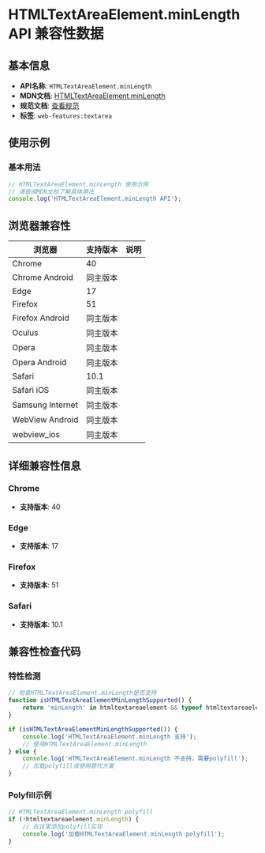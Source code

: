 # HTMLTextAreaElement.minLength API 兼容性数据

## 基本信息

- **API名称**: `HTMLTextAreaElement.minLength`
- **MDN文档**: [HTMLTextAreaElement.minLength](https://developer.mozilla.org/docs/Web/API/HTMLTextAreaElement/minLength)
- **规范文档**: [查看规范](https://html.spec.whatwg.org/multipage/form-elements.html#dom-textarea-minlength)
- **标签**: `web-features:textarea`

## 使用示例

### 基本用法

```javascript
// HTMLTextAreaElement.minLength 使用示例
// 请查阅MDN文档了解具体用法
console.log('HTMLTextAreaElement.minLength API');
```

## 浏览器兼容性

| 浏览器 | 支持版本 | 说明 |
|--------|----------|------|
| Chrome | 40 |  |
| Chrome Android | 同主版本 |  |
| Edge | 17 |  |
| Firefox | 51 |  |
| Firefox Android | 同主版本 |  |
| Oculus | 同主版本 |  |
| Opera | 同主版本 |  |
| Opera Android | 同主版本 |  |
| Safari | 10.1 |  |
| Safari iOS | 同主版本 |  |
| Samsung Internet | 同主版本 |  |
| WebView Android | 同主版本 |  |
| webview_ios | 同主版本 |  |

## 详细兼容性信息

### Chrome

- **支持版本**: 40

### Edge

- **支持版本**: 17

### Firefox

- **支持版本**: 51

### Safari

- **支持版本**: 10.1

## 兼容性检查代码

### 特性检测

```javascript
// 检查HTMLTextAreaElement.minLength是否支持
function isHTMLTextAreaElementMinLengthSupported() {
    return 'minLength' in htmltextareaelement && typeof htmltextareaelement.minLength === 'function';
}

if (isHTMLTextAreaElementMinLengthSupported()) {
    console.log('HTMLTextAreaElement.minLength 支持');
    // 使用HTMLTextAreaElement.minLength
} else {
    console.log('HTMLTextAreaElement.minLength 不支持，需要polyfill');
    // 加载polyfill或使用替代方案
}
```

### Polyfill示例

```javascript
// HTMLTextAreaElement.minLength polyfill
if (!htmltextareaelement.minLength) {
    // 在这里添加polyfill实现
    console.log('加载HTMLTextAreaElement.minLength polyfill');
}
```

